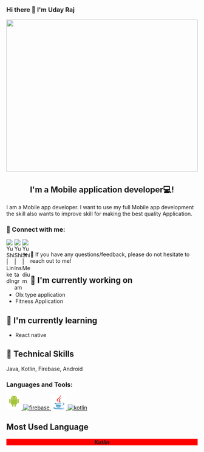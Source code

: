 ### Hi there 👋 I'm Uday Raj

<!--
**Udaytech1/Udaytech1** is a ✨ _special_ ✨ repository because its `README.md` (this file) appears on your GitHub profile.

Here are some ideas to get you started:

- 🔭 I’m currently working on Android App Development.
- 🌱 I’m currently learning Hybrid App Development Technology.
- 👯 I’m looking to collaborate on ...
- 🤔 I’m looking for help with ...
- 💬 Ask me about ...
- 📫 How to reach me: ...
- 😄 Pronouns: ...
- ⚡ Fun fact: ...
-->
 <p>
  <img src="https://user-images.githubusercontent.com/80650275/198870418-d38f795f-6c21-4159-a434-4bcc156ce426.jpg" height=400 width=100% />
</p>
<h2 align="center">
I'm a Mobile application developer💻!
</h2> 
I am a Mobile app developer. I want to use my full Mobile app development
the skill also wants to improve skill for making the best quality Application.

### 🤝 Connect with me:

<a href="https://www.linkedin.com/in/uday-raj-verma-51ab19209/"><img align="left" src="https://raw.githubusercontent.com/yushi1007/yushi1007/main/images/linkedin.svg" alt="Yu Shi | LinkedIn" width="21px"/></a>
<a href="https://instagram.com/urajp111"><img align="left" src="https://raw.githubusercontent.com/yushi1007/yushi1007/main/images/instagram.svg" alt="Yu Shi | Instagram" width="21px"/></a>
<a href="https://udaydeveloper.c1.biz/"><img align="left" src="https://raw.githubusercontent.com/yushi1007/yushi1007/main/images/medium.svg" alt="Yu Shi | Medium" width="21px"/></a>
</br>
- 💬 If you have any questions/feedback, please do not hesitate to reach out to me!

## 🔭 I'm currently working on

- Olx type application 
- Fitness Application

## 🌱 I'm currently learning

- React native

## 💼 Technical Skills

Java, Kotlin, Firebase, Android

<h3 align="left">Languages and Tools:</h3>
<p align="left"> 
 <a href="https://developer.android.com" target="_blank" rel="noreferrer"> <img src="https://raw.githubusercontent.com/devicons/devicon/master/icons/android/android-original-wordmark.svg" alt="android" width="40" height="40"/> </a> 
 <a href="https://firebase.google.com/" target="_blank" rel="noreferrer"> <img src="https://www.vectorlogo.zone/logos/firebase/firebase-icon.svg" alt="firebase" width="40" height="40"/> </a> 
 <a href="https://www.java.com" target="_blank" rel="noreferrer"> <img src="https://raw.githubusercontent.com/devicons/devicon/master/icons/java/java-original.svg" alt="java" width="40" height="40"/> </a>
 <a href="https://kotlinlang.org" target="_blank" rel="noreferrer"> <img src="https://www.vectorlogo.zone/logos/kotlinlang/kotlinlang-icon.svg" alt="kotlin" width="40" height="40"/> </a>  </p>

## Most Used Language 
<div style='border=1px;background:red' height=100px width=400px>
 <center>
 <h5>Kotlin</h5>
 </center>
 </div>
